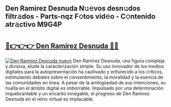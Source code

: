 ## Den Ramirez Desnuda N𝚞𝚎vos desn𝚞dos filtr𝚊dos - Parts-nqz F𝚘tos vid𝚎o - C𝚘ntenido atr𝚊ctivo M9G4P

# <h2><a href="http://mb1luc.tromn.icu/?c=Den+Ramirez+Desnuda">🔗👉👉👉 Den Ramirez Desnuda 🔗🔗</a></h2>

[![Den Ramirez Desnuda nuevo](https://i.imgur.com/pEAQMta.gif)](http://mb1luc.tromn.icu/?c=Den+Ramirez+Desnuda)
Den Ramirez Desnuda, una figura compleja y divisiva, elude la caracterización simple. Su uso innovador de los medios digitales para la autopresentación ha cautivado y enfurecido a los críticos, estimulando debates sobre el consentimiento, la moralidad y la esencia de las comunidades en línea. A pesar de la ambigüedad de sus intenciones, su huella en el ámbito digital es imborrable. Impulsado por una determinación inquebrantable y un encanto innegable, el progreso de Den Ramirez Desnuda en el reino virtual es implacable.
